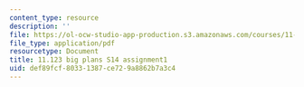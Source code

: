 ```yaml
---
content_type: resource
description: ''
file: https://ol-ocw-studio-app-production.s3.amazonaws.com/courses/11-123-big-plans-and-mega-urban-landscapes-spring-2014/def89fcf80331387ce729a8862b7a3c4_MIT11_123S14_assignment1.pdf
file_type: application/pdf
resourcetype: Document
title: 11.123 big plans S14 assignment1
uid: def89fcf-8033-1387-ce72-9a8862b7a3c4
---
```

